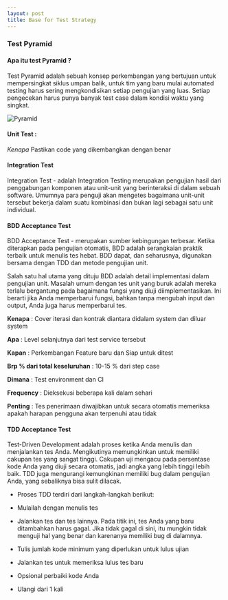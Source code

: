 ```yaml
---
layout: post
title: Base for Test Strategy 
---
```


### Test Pyramid
#### Apa itu test Pyramid ?

Test Pyramid adalah sebuah konsep perkembangan yang bertujuan untuk mempersingkat siklus umpan balik, untuk tim yang baru mulai automated testing harus sering mengkondisikan setiap pengujian yang luas. Setiap pengecekan harus punya banyak test case dalam kondisi waktu yang singkat.

![Pyramid](http://res.cloudinary.com/deshqivuj/image/upload/v1493404061/maven-eclipse/pyramid.png)

#### Unit Test :
  *Kenapa* Pastikan code yang dikembangkan dengan benar
  
  
#### Integration Test
Integration Test - adalah Integration Testing merupakan pengujian hasil dari penggabungan komponen atau unit-unit yang berinteraksi di dalam sebuah software. Umumnya para penguji akan mengetes bagaimana unit-unit tersebut bekerja dalam suatu kombinasi dan bukan lagi sebagai satu unit individual. 

#### BDD Acceptance Test
BDD Acceptance Test -  merupakan sumber kebingungan terbesar. Ketika diterapkan pada pengujian otomatis, BDD adalah serangkaian praktik terbaik untuk menulis tes hebat. BDD dapat, dan seharusnya, digunakan bersama dengan TDD dan metode pengujian unit.

Salah satu hal utama yang dituju BDD adalah detail implementasi dalam pengujian unit. Masalah umum dengan tes unit yang buruk adalah mereka terlalu bergantung pada bagaimana fungsi yang diuji diimplementasikan. Ini berarti jika Anda memperbarui fungsi, bahkan tanpa mengubah input dan output, Anda juga harus memperbarui tes.

**Kenapa** : Cover iterasi dan kontrak diantara didalam system dan diluar system 

**Apa** : Level selanjutnya dari test service tersebut

**Kapan** : Perkembangan Feature baru dan Siap untuk ditest 

**Brp % dari total keseluruhan** : 10-15 % dari step case

**Dimana** : Test environment dan CI

**Frequency** : Dieksekusi beberapa kali dalam sehari

**Penting** : Tes penerimaan diwajibkan untuk secara otomatis memeriksa apakah harapan pengguna akan terpenuhi atau tidak

#### TDD Acceptance Test

Test-Driven Development adalah proses ketika Anda menulis dan menjalankan tes Anda. Mengikutinya memungkinkan untuk memiliki cakupan tes yang sangat tinggi. Cakupan uji mengacu pada persentase kode Anda yang diuji secara otomatis, jadi angka yang lebih tinggi lebih baik. TDD juga mengurangi kemungkinan memiliki bug dalam pengujian Anda, yang sebaliknya bisa sulit dilacak.

* Proses TDD terdiri dari langkah-langkah berikut:

* Mulailah dengan menulis tes
* Jalankan tes dan tes lainnya. Pada titik ini, tes Anda yang baru ditambahkan harus gagal. Jika tidak gagal di sini, itu mungkin tidak menguji hal yang benar dan karenanya memiliki bug di dalamnya.
* Tulis jumlah kode minimum yang diperlukan untuk lulus ujian
* Jalankan tes untuk memeriksa lulus tes baru
* Opsional perbaiki kode Anda
* Ulangi dari 1 kali


